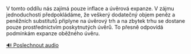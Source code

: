 
V tomto oddílu nás zajímá pouze inflace a úvěrová expanze. V zájmu jednoduchosti předpokládáme, že veškerý dodatečný objem peněz a peněžních substitutů připlyne na úvěrový trh a na zbytek trhu se dostane pouze prostřednictvím poskytnutých úvěrů. To přesně odpovídá podmínkám expanze oběžného úvěru.

[🔊 Poslechnout audio](/data/7-paragraphs/audio/chapter_100/para_002-V-tomto-oddlu-ns-zajm-pouze-inflace-a-vrov.mp3)
